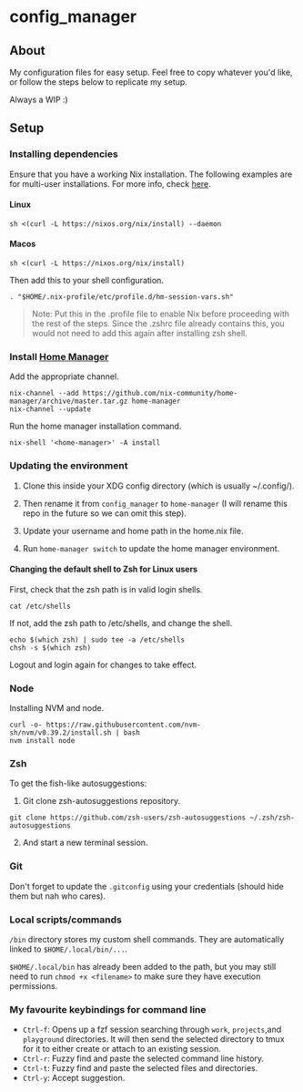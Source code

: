 # config_manager

## About

My configuration files for easy setup. Feel free to copy whatever you'd like, or follow the steps below to replicate my setup.

Always a WIP :)

## Setup

### Installing dependencies

Ensure that you have a working Nix installation.
The following examples are for multi-user installations. For more info, check [here](https://nixos.org/download#nix-install-linux).

#### Linux

```
sh <(curl -L https://nixos.org/nix/install) --daemon
```

#### Macos

```
sh <(curl -L https://nixos.org/nix/install)
```

Then add this to your shell configuration.

```
. "$HOME/.nix-profile/etc/profile.d/hm-session-vars.sh"
```

> Note: Put this in the .profile file to enable Nix before proceeding with the rest of the steps. Since the .zshrc file already contains this, you would not need to add this again after installing zsh shell.

### Install [Home Manager](https://nix-community.github.io/home-manager/index.html#sec-install-standalone)

Add the appropriate channel.

```
nix-channel --add https://github.com/nix-community/home-manager/archive/master.tar.gz home-manager
nix-channel --update
```

Run the home manager installation command.

```
nix-shell '<home-manager>' -A install
```

### Updating the environment

1. Clone this inside your XDG config directory (which is usually ~/.config/).

2. Then rename it from `config_manager` to `home-manager` (I will rename this repo in the future so we can omit this step).

3. Update your username and home path in the home.nix file.

4. Run `home-manager switch` to update the home manager environment.

#### Changing the default shell to Zsh for Linux users

First, check that the zsh path is in valid login shells.

```
cat /etc/shells
```

If not, add the zsh path to /etc/shells, and change the shell.

```
echo $(which zsh) | sudo tee -a /etc/shells
chsh -s $(which zsh)
```

Logout and login again for changes to take effect.

### Node

Installing NVM and node.

```
curl -o- https://raw.githubusercontent.com/nvm-sh/nvm/v0.39.2/install.sh | bash
nvm install node
```

### Zsh

To get the fish-like autosuggestions:

1. Git clone zsh-autosuggestions repository.

```
git clone https://github.com/zsh-users/zsh-autosuggestions ~/.zsh/zsh-autosuggestions
```

2. And start a new terminal session.

### Git

Don't forget to update the `.gitconfig` using your credentials (should hide them but nah who cares).

### Local scripts/commands

`/bin` directory stores my custom shell commands. They are automatically linked to `$HOME/.local/bin/...`.

`$HOME/.local/bin` has already been added to the path, but you may still need to run `chmod +x <filename>` to make sure they have execution permissions.

### My favourite keybindings for command line

- `Ctrl-f`: Opens up a fzf session searching through `work`, `projects`,and `playground` directories. It will then send the selected directory to tmux for it to either create or attach to an existing session.
- `Ctrl-r`: Fuzzy find and paste the selected command line history.
- `Ctrl-t`: Fuzzy find and paste the selected files and directories.
- `Ctrl-y`: Accept suggestion.
